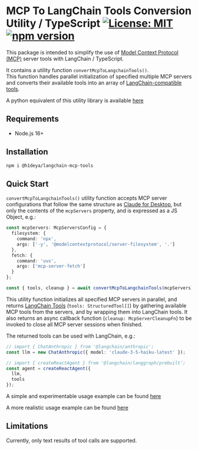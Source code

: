 # MCP To LangChain Tools Conversion Utility / TypeScript [![License: MIT](https://img.shields.io/badge/License-MIT-blue.svg)](https://github.com/hideya/langchain-mcp-tools-ts/blob/main/LICENSE) [![npm version](https://img.shields.io/npm/v/@h1deya/langchain-mcp-tools.svg)](https://www.npmjs.com/package/@h1deya/langchain-mcp-tools)

This package is intended to simplify the use of
[Model Context Protocol (MCP)](https://modelcontextprotocol.io/)
server tools with LangChain / TypeScript.

It contains a utility function `convertMcpToLangchainTools()`.  
This function handles parallel initialization of specified multiple MCP servers
and converts their available tools into an array of
[LangChain-compatible tools](https://js.langchain.com/docs/how_to/tool_calling/).

A python equivalent of this utility library is available
[here](https://pypi.org/project/langchain-mcp-tools)

## Requirements

- Node.js 16+

## Installation

```bash
npm i @h1deya/langchain-mcp-tools
```

## Quick Start

`convertMcpToLangchainTools()` utility function accepts MCP server configurations
that follow the same structure as
[Claude for Desktop](https://modelcontextprotocol.io/quickstart/user),
but only the contents of the `mcpServers` property,
and is expressed as a JS Object, e.g.:

```ts
const mcpServers: McpServersConfig = {
  filesystem: {
    command: 'npx',
    args: ['-y', '@modelcontextprotocol/server-filesystem', '.']
  },
  fetch: {
    command: 'uvx',
    args: ['mcp-server-fetch']
  }
};

const { tools, cleanup } = await convertMcpToLangchainTools(mcpServers);
```

This utility function initializes all specified MCP servers in parallel,
and returns [LangChain Tools](https://api.js.langchain.com/modules/_langchain_core.tools.html)
(`tools: StructuredTool[]`)
by gathering available MCP tools from the servers,
and by wrapping them into LangChain tools.
It also returns an async callback function (`cleanup: McpServerCleanupFn`)
to be invoked to close all MCP server sessions when finished.

The returned tools can be used with LangChain, e.g.:

```ts
// import { ChatAnthropic } from '@langchain/anthropic';
const llm = new ChatAnthropic({ model: 'claude-3-5-haiku-latest' });

// import { createReactAgent } from '@langchain/langgraph/prebuilt';
const agent = createReactAgent({
  llm,
  tools
});
```
A simple and experimentable usage example can be found
[here](https://github.com/hideya/langchain-mcp-tools-ts-usage/blob/main/src/index.ts)

A more realistic usage example can be found
[here](https://github.com/hideya/langchain-mcp-client-ts)

## Limitations

Currently, only text results of tool calls are supported.
